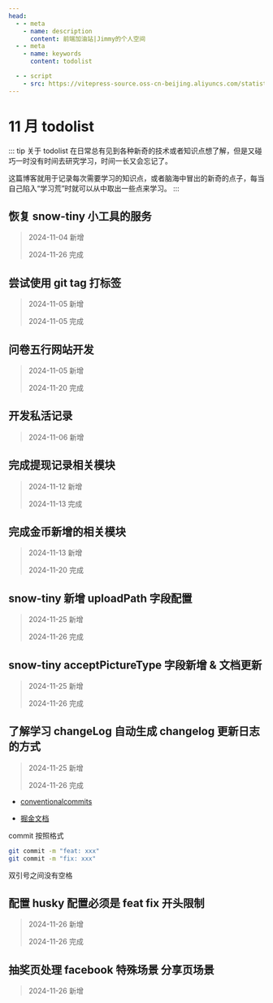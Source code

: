 ```yaml
---
head:
  - - meta
    - name: description
      content: 前端加油站|Jimmy的个人空间
  - - meta
    - name: keywords
      content: todolist

  - - script
    - src: https://vitepress-source.oss-cn-beijing.aliyuncs.com/statistics.js
---
```


# 11 月 todolist

::: tip 关于 todolist
在日常总有见到各种新奇的技术或者知识点想了解，但是又碰巧一时没有时间去研究学习，时间一长又会忘记了。

这篇博客就用于记录每次需要学习的知识点，或者脑海中冒出的新奇的点子，每当自己陷入“学习荒”时就可以从中取出一些点来学习。
:::

## 恢复 snow-tiny 小工具的服务

> 2024-11-04 新增
>
> 2024-11-26 完成

## 尝试使用 git tag 打标签

> 2024-11-05 新增
>
> 2024-11-05 完成

## 问卷五行网站开发

> 2024-11-05 新增
>
> 2024-11-20 完成

## 开发私活记录

> 2024-11-06 新增

## 完成提现记录相关模块

> 2024-11-12 新增
>
> 2024-11-13 完成

## 完成金币新增的相关模块

> 2024-11-13 新增
>
> 2024-11-20 完成

## snow-tiny 新增 uploadPath 字段配置

> 2024-11-25 新增
>
> 2024-11-26 完成

## snow-tiny acceptPictureType 字段新增 & 文档更新

> 2024-11-25 新增
>
> 2024-11-26 完成

## 了解学习 changeLog 自动生成 changelog 更新日志的方式

> 2024-11-25 新增
>
> 2024-11-26 完成

- [conventionalcommits](https://www.conventionalcommits.org/en/v1.0.0/#summary)

- [掘金文档](https://juejin.cn/post/7062532345332498463)

commit 按照格式

```bash
git commit -m "feat: xxx"
git commit -m "fix: xxx"
```

双引号之间没有空格

## 配置 husky 配置必须是 feat fix 开头限制

> 2024-11-26 新增
>
> 2024-11-26 完成

## 抽奖页处理 facebook 特殊场景 分享页场景

> 2024-11-26 新增
